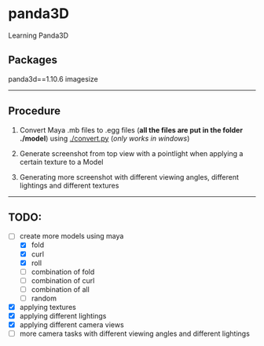 # panda3D

Learning Panda3D

## Packages

panda3d==1.10.6
imagesize

---

## Procedure
 
1. Convert Maya .mb files to .egg files (**all the files are put in the folder ./model**) using [./convert.py](./convert.py) (*only works in windows*)

2. Generate screenshot from top view with a pointlight when applying a certain texture to a Model

3. Generating more screenshot with different viewing angles, different lightings and different textures

---

## TODO: 
- [ ] create more models using maya
    - [x] fold
    - [x] curl
    - [x] roll
    - [ ] combination of fold
    - [ ] combination of curl
    - [ ] combination of all
    - [ ] random
- [x] applying textures
- [x] applying different lightings
- [x] applying different camera views
- [ ] more camera tasks with different viewing angles and different lightings

